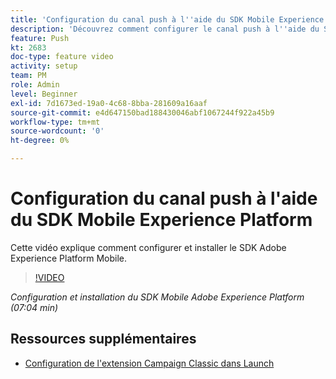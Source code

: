 ```yaml
---
title: 'Configuration du canal push à l''aide du SDK Mobile Experience Platform '
description: 'Découvrez comment configurer le canal push à l''aide du SDK Mobile Experience Cloud. '
feature: Push
kt: 2683
doc-type: feature video
activity: setup
team: PM
role: Admin
level: Beginner
exl-id: 7d1673ed-19a0-4c68-8bba-281609a16aaf
source-git-commit: e4d647150bad188430046abf1067244f922a45b9
workflow-type: tm+mt
source-wordcount: '0'
ht-degree: 0%

---
```


# Configuration du canal push à l&#39;aide du SDK Mobile Experience Platform

Cette vidéo explique comment configurer et installer le SDK Adobe Experience Platform Mobile.

>[!VIDEO](https://video.tv.adobe.com/v/27699?quality=12)

*Configuration et installation du SDK Mobile Adobe Experience Platform (07:04 min)*

## Ressources supplémentaires

* [Configuration de l&#39;extension Campaign Classic dans Launch](https://aep-sdks.gitbook.io/docs/using-mobile-extensions/adobe-campaignclassic)
